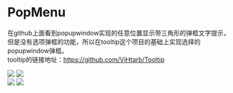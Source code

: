 # PopMenu
在github上面看到popupwindow实现的任意位置显示带三角形的弹框文字提示，
但是没有选项弹框的功能，所以在tooltip这个项目的基础上实现选择的popupwindow弹框。<br>
tooltip的链接地址：https://github.com/ViHtarb/Tooltip


![](https://github.com/harrycoder/PopMenu/blob/master/app/captures/device-2017-09-01-131654.png)
![](https://github.com/harrycoder/PopMenu/blob/master/app/captures/device-2017-09-01-131746.png)<br>
![](https://github.com/harrycoder/PopMenu/blob/master/app/captures/device-2017-09-01-131808.png)
![](https://github.com/harrycoder/PopMenu/blob/master/app/captures/device-2017-09-01-131847.png)
